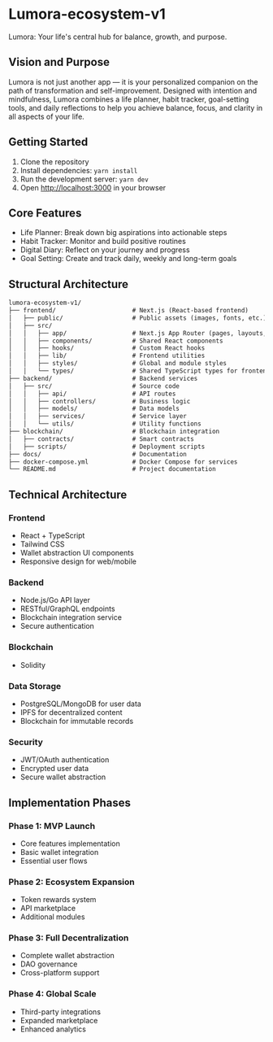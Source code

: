 # Lumora-ecosystem-v1
Lumora: Your life's central hub for balance, growth, and purpose.

## Vision and Purpose
Lumora is not just another app — it is your personalized companion on the path of transformation and self-improvement. Designed with intention and mindfulness, Lumora combines a life planner, habit tracker, goal-setting tools, and daily reflections to help you achieve balance, focus, and clarity in all aspects of your life.

## Getting Started

1. Clone the repository
2. Install dependencies: `yarn install`
3. Run the development server: `yarn dev`
4. Open [http://localhost:3000](http://localhost:3000) in your browser

## Core Features
- Life Planner: Break down big aspirations into actionable steps
- Habit Tracker: Monitor and build positive routines
- Digital Diary: Reflect on your journey and progress
- Goal Setting: Create and track daily, weekly and long-term goals

## Structural Architecture

```txt
lumora-ecosystem-v1/
├── frontend/                     # Next.js (React-based frontend)
│   ├── public/                   # Public assets (images, fonts, etc.)
│   ├── src/
│   │   ├── app/                  # Next.js App Router (pages, layouts, APIs)
│   │   ├── components/           # Shared React components
│   │   ├── hooks/                # Custom React hooks
│   │   ├── lib/                  # Frontend utilities
│   │   ├── styles/               # Global and module styles
│   │   └── types/                # Shared TypeScript types for frontend
├── backend/                      # Backend services
│   ├── src/                      # Source code
│   │   ├── api/                  # API routes
│   │   ├── controllers/          # Business logic
│   │   ├── models/               # Data models
│   │   ├── services/             # Service layer
│   │   └── utils/                # Utility functions
├── blockchain/                   # Blockchain integration
│   ├── contracts/                # Smart contracts
│   ├── scripts/                  # Deployment scripts
├── docs/                         # Documentation
├── docker-compose.yml            # Docker Compose for services
└── README.md                     # Project documentation
```

## Technical Architecture

### Frontend
- React + TypeScript
- Tailwind CSS
- Wallet abstraction UI components
- Responsive design for web/mobile

### Backend
- Node.js/Go API layer
- RESTful/GraphQL endpoints
- Blockchain integration service
- Secure authentication

### Blockchain
- Solidity

### Data Storage
- PostgreSQL/MongoDB for user data
- IPFS for decentralized content
- Blockchain for immutable records

### Security
- JWT/OAuth authentication
- Encrypted user data
- Secure wallet abstraction

## Implementation Phases

### Phase 1: MVP Launch
- Core features implementation
- Basic wallet integration
- Essential user flows

### Phase 2: Ecosystem Expansion
- Token rewards system
- API marketplace
- Additional modules

### Phase 3: Full Decentralization
- Complete wallet abstraction
- DAO governance
- Cross-platform support

### Phase 4: Global Scale
- Third-party integrations
- Expanded marketplace
- Enhanced analytics
